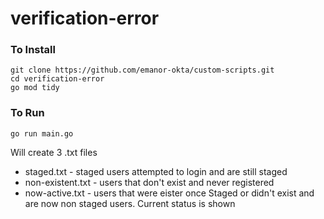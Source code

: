 # verification-error
### To Install
```
git clone https://github.com/emanor-okta/custom-scripts.git
cd verification-error
go mod tidy
```

### To Run
```
go run main.go
```  

Will create 3 .txt files    
* staged.txt - staged users attempted to login and are still staged
* non-existent.txt - users that don't exist and never registered
* now-active.txt - users that were eister once Staged or didn't exist and are now non staged users. Current status is shown
   

